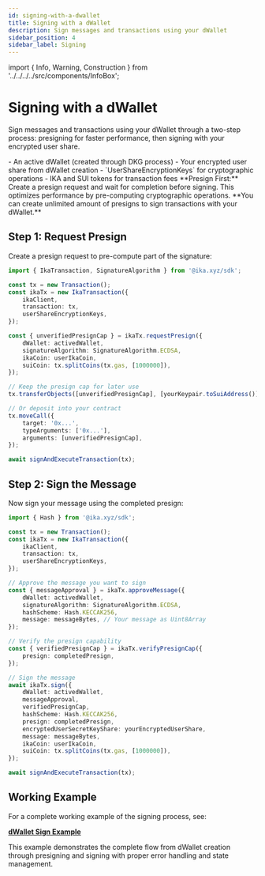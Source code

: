 ```yaml
---
id: signing-with-a-dwallet
title: Signing with a dWallet
description: Sign messages and transactions using your dWallet
sidebar_position: 4
sidebar_label: Signing
---
```


import { Info, Warning, Construction } from '../../../../src/components/InfoBox';

# Signing with a dWallet

<Construction />

Sign messages and transactions using your dWallet through a two-step process: presigning for faster performance, then signing with your encrypted user share.

<Info title="Prerequisites">
- An active dWallet (created through DKG process)
- Your encrypted user share from dWallet creation
- `UserShareEncryptionKeys` for cryptographic operations
- IKA and SUI tokens for transaction fees
</Info>

<Warning title="Two-Step Process">
**Presign First:** Create a presign request and wait for completion before signing. This optimizes performance by pre-computing cryptographic operations. **You can create unlimited amount of presigns to sign transactions with your dWallet.**
</Warning>

## Step 1: Request Presign

Create a presign request to pre-compute part of the signature:

```typescript
import { IkaTransaction, SignatureAlgorithm } from '@ika.xyz/sdk';

const tx = new Transaction();
const ikaTx = new IkaTransaction({
	ikaClient,
	transaction: tx,
	userShareEncryptionKeys,
});

const { unverifiedPresignCap } = ikaTx.requestPresign({
	dWallet: activedWallet,
	signatureAlgorithm: SignatureAlgorithm.ECDSA,
	ikaCoin: userIkaCoin,
	suiCoin: tx.splitCoins(tx.gas, [1000000]),
});

// Keep the presign cap for later use
tx.transferObjects([unverifiedPresignCap], [yourKeypair.toSuiAddress()]);

// Or deposit into your contract
tx.moveCall({
	target: '0x...',
	typeArguments: ['0x...'],
	arguments: [unverifiedPresignCap],
});

await signAndExecuteTransaction(tx);
```

## Step 2: Sign the Message

Now sign your message using the completed presign:

```typescript
import { Hash } from '@ika.xyz/sdk';

const tx = new Transaction();
const ikaTx = new IkaTransaction({
	ikaClient,
	transaction: tx,
	userShareEncryptionKeys,
});

// Approve the message you want to sign
const { messageApproval } = ikaTx.approveMessage({
	dWallet: activedWallet,
	signatureAlgorithm: SignatureAlgorithm.ECDSA,
	hashScheme: Hash.KECCAK256,
	message: messageBytes, // Your message as Uint8Array
});

// Verify the presign capability
const { verifiedPresignCap } = ikaTx.verifyPresignCap({
	presign: completedPresign,
});

// Sign the message
await ikaTx.sign({
	dWallet: activedWallet,
	messageApproval,
	verifiedPresignCap,
	hashScheme: Hash.KECCAK256,
	presign: completedPresign,
	encryptedUserSecretKeyShare: yourEncryptedUserShare,
	message: messageBytes,
	ikaCoin: userIkaCoin,
	suiCoin: tx.splitCoins(tx.gas, [1000000]),
});

await signAndExecuteTransaction(tx);
```

## Working Example

For a complete working example of the signing process, see:

**[dWallet Sign Example](https://github.com/dwallet-labs/ika/blob/main/sdk/typescript/examples/zero-trust-dwallet/dwallet-sign.ts)**

This example demonstrates the complete flow from dWallet creation through presigning and signing with proper error handling and state management.
